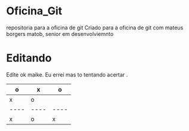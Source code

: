 # Oficina_Git
repositoria para a oficina de git
Criado para a oficina de git com mateus borgers matob, senior em desenvolviemnto 



# Editando
Edite ok maike.
    Eu errei mas to tentando acertar .

  o | x  |  o
--- |----|----
  x |  o | 
----|----|----
  x |  o | x
